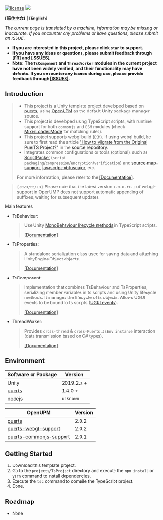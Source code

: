 [![license](https://img.shields.io/badge/license-MIT-blue.svg)](./LICENSE)
[![](https://img.shields.io/github/issues/throw-out/puerts-unity-kit.svg)](https://github.com/throw-out/puerts-unity-kit/issues)

**[[简体中文]](./README.md) | [English]**

*The current page is translated by a machine, information may be missing or inaccurate. If you encounter any problems or have questions, please submit an ISSUE.*

- **If you are interested in this project, please click `star` to support.**
- **If you have any ideas or questions, please submit feedback through [[PR]](https://github.com/throw-out/puerts-unity-kit/pulls) and [[ISSUES]](https://github.com/throw-out/puerts-unity-kit/issues).**
- **Note: The `TsComponent` and `ThreadWorker` modules in the current project have not been widely verified, and their functionality may have defects. If you encounter any issues during use, please provide feedback through [[ISSUES]](https://github.com/throw-out/puerts-unity-kit/issues).**

## Introduction
> - This project is a Unity template project developed based on [puerts](https://github.com/Tencent/puerts), using [OpenUPM](https://openupm.cn/) as the default Unity package manager source.
> - This project is developed using TypeScript scripts, with runtime support for both `commonjs` and `ESM` modules (check [MixerLoader.Mode](./projects/Assets/XOR/Runtime/Src/Loader.cs) for matching rules).
> - This project supports webgl build (`ESM`). If using webgl build, be sure to first read the article ["How to Migrate from the Original PuerTS Project?"](https://github.com/zombieyang/puerts_unity_webgl_demo/wiki/%E5%A6%82%E4%BD%95%E4%BB%8E%E5%8E%9F%E6%9C%89%E7%9A%84PuerTS%E9%A1%B9%E7%9B%AE%E4%B8%AD%E8%BF%81%E7%A7%BB%E8%BF%87%E6%9D%A5%EF%BC%9F) in the [source repository](https://github.com/zombieyang/puerts_unity_webgl_demo).
> - Integrates common configurations or tools (optional), such as [ScriptPacker](./docs/en/ScriptPacker.md) (`script packaging`/`compression`/`encryption`/`verification`) and [source-map-support](https://www.npmjs.com/package/source-map-support), [javascript-obfuscator](https://www.npmjs.com/package/javascript-obfuscator), etc.
>
> For more information, please refer to the [[Documentation]](./docs/en).

> `[2023/02/13]` Please note that the latest version `1.0.0-rc.1` of webgl-support in OpenUMP does not support automatic appending of suffixes, waiting for subsequent updates.

Main features:
- TsBehaviour:
  > Use Unity [MonoBehaviour lifecycle methods](https://docs.unity3d.com/2021.3/Documentation/Manual/ExecutionOrder.html) in TypeScript scripts.
  >
  > [[Documentation]](./docs/en/TsBehaviour.md)

- TsProperties:
  > A standalone serialization class used for saving data and attaching UnityEngine.Object objects.
  >
  > [[Documentation]](./docs/en/TsProperties.md)

- TsComponent:
  > Implementation that combines TsBehaviour and TsProperties, serializing member variables in ts scripts and using Unity lifecycle methods. It manages the lifecycle of ts objects.
  > Allows UGUI events to be bound to ts scripts ([UGUI events](./docs/en/TsComponentBindUGUIEvents.md)).
  >
  > [[Documentation]](./docs/en/TsComponent.md)

- ThreadWorker:
  > Provides `cross-thread` & `cross-Puerts.JsEnv instance` interaction (data transmission based on C# types).
  >
  > [[Documentation]](./docs/en/ThreadWorker.md)

## Environment
| Software or Package | Version |
| ------------ | ------------ |
| Unity   |  2019.2.x + |
| [puerts](https://github.com/Tencent/puerts/releases) |  1.4.0 + |
| [nodejs](https://nodejs.org/) | `unknown`|

| OpenUPM     |  Version           |
| ------------ | ------------ |
| [puerts](https://openupm.com/packages/com.tencent.puerts.core/) | 2.0.2 |
| [puerts-webgl-support](https://openupm.com/packages/com.tencent.puerts.webgl/) | 2.0.2 |
| [puerts-commonjs-support](https://openupm.com/packages/com.tencent.puerts.commonjs/) |  2.0.1 |

## Getting Started
1. Download this template project.
2. Go to the `projects/TsProject` directory and execute the `npm install` or `yarn` command to install dependencies.
3. Execute the `tsc` command to compile the TypeScript project.
4. Done.

## Roadmap
- None
